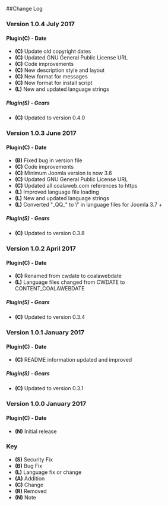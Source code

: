 ##Change Log

### Version 1.0.4 July 2017

#### Plugin(C) - Date
- **(C)** Update old copyright dates
- **(C)** Updated GNU General Public License URL
- **(C)** Code improvements
- **(C)** New description style and layout
- **(C)** New format for messages
- **(C)** New format for install script
- **(L)** New and updated language strings

##### Plugin(S) - Gears
 - **(C)** Updated to version 0.4.0
 
### Version 1.0.3 June 2017

#### Plugin(C) - Date
- **(B)** Fixed bug in version file
- **(C)** Code improvements
- **(C)** Minimum Joomla version is now 3.6
- **(C)** Updated GNU General Public License URL
- **(C)** Updated all coalaweb.com references to https
- **(L)** Improved language file loading
- **(L)** New and updated language strings
- **(L)** Converted "\_QQ_" to \\" in language files for Joomla 3.7 +

##### Plugin(S) - Gears
 - **(C)** Updated to version 0.3.8

### Version 1.0.2 April 2017

#### Plugin(C) - Date
 - **(C)** Renamed from cwdate to coalawebdate
 - **(L)** Language files changed from CWDATE to CONTENT_COALAWEBDATE

##### Plugin(S) - Gears
 - **(C)** Updated to version 0.3.4
 
### Version 1.0.1 January 2017

#### Plugin(C) - Date
 - **(C)** README information updated and improved

##### Plugin(S) - Gears
 - **(C)** Updated to version 0.3.1

### Version 1.0.0 January 2017

#### Plugin(C) - Date

- **(N)** Initial release

### Key
- **(S)** Security Fix
- **(B)** Bug Fix
- **(L)** Language fix or change
- **(A)** Addition
- **(C)** Change
- **(R)** Removed
- **(N)** Note